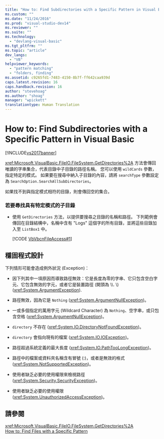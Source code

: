 ```yaml
---
title: "How to: Find Subdirectories with a Specific Pattern in Visual Basic | Microsoft Docs"
ms.custom: ""
ms.date: "11/24/2016"
ms.prod: "visual-studio-dev14"
ms.reviewer: ""
ms.suite: ""
ms.technology: 
  - "devlang-visual-basic"
ms.tgt_pltfrm: ""
ms.topic: "article"
dev_langs: 
  - "VB"
helpviewer_keywords: 
  - "pattern matching"
  - "folders, finding"
ms.assetid: c9265fd1-7483-4150-8b7f-ff642caa939d
caps.latest.revision: 16
caps.handback.revision: 16
author: "stevehoag"
ms.author: "shoag"
manager: "wpickett"
translationtype: Human Translation
---
```

# How to: Find Subdirectories with a Specific Pattern in Visual Basic
[!INCLUDE[vs2017banner](../../../../csharp/includes/vs2017banner.md)]

<xref:Microsoft.VisualBasic.FileIO.FileSystem.GetDirectories%2A> 方法會傳回唯讀的字串集合，代表目錄中子目錄的路徑名稱。  您可以使用 `wildCards` 參數，指定特定的模式。  如果要在搜尋中納入子目錄的內容，請將 `searchType` 參數設定為 `SearchOption.SearchAllSubDirectories`。  
  
 如果找不到與指定模式相符的目錄，則會傳回空的集合。  
  
### 若要尋找具有特定模式的子目錄  
  
-   使用 `GetDirectories` 方法，以提供要搜尋之目錄的名稱和路徑。  下列範例會傳回在目錄結構中，名稱中含有 "Logs" 這個字的所有目錄，並將這些目錄加入至 `ListBox1` 中。  
  
     [!CODE [VbVbcnFileAccess#1](../CodeSnippet/VS_Snippets_VBCSharp/VbVbcnFileAccess#1)]  
  
## 穩固程式設計  
 下列情形可能會造成例外狀況 \(Exception\)：  
  
-   因下列其中一項原因而導致路徑無效：它是長度為零的字串、它只包含空白字元、它包含無效的字元，或者它是裝置路徑 \(開頭為 \\\\.  \\\) \(<xref:System.ArgumentException>\).  
  
-   路徑無效，因為它是 `Nothing` \(<xref:System.ArgumentNullException>\)。  
  
-   一或多個指定的萬用字元 \(Wildcard Character\) 為 `Nothing`、空字串，或只包含空格 \(<xref:System.ArgumentNullException>\)。  
  
-   `directory` 不存在 \(<xref:System.IO.DirectoryNotFoundException>\)。  
  
-   `directory` 會指向現有的檔案 \(<xref:System.IO.IOException>\)。  
  
-   路徑超過系統定義的最大長度 \(<xref:System.IO.PathTooLongException>\)。  
  
-   路徑中的檔案或資料夾名稱含有冒號 \(:\)，或者是無效的格式 \(<xref:System.NotSupportedException>\)。  
  
-   使用者缺乏必要的使用權限來檢視路徑 \(<xref:System.Security.SecurityException>\)。  
  
-   使用者缺乏必要的使用權限 \(<xref:System.UnauthorizedAccessException>\)。  
  
## 請參閱  
 <xref:Microsoft.VisualBasic.FileIO.FileSystem.GetDirectories%2A>   
 [How to: Find Files with a Specific Pattern](../../../../visual-basic/developing-apps/programming/drives-directories-files/how-to-find-files-with-a-specific-pattern.md)